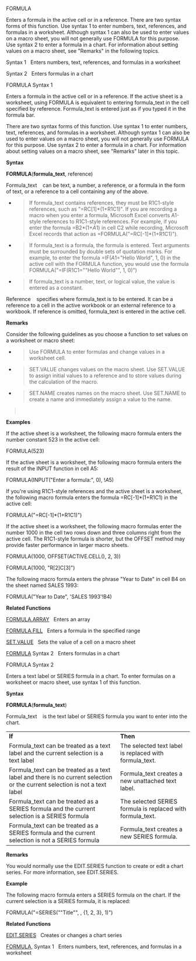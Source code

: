 FORMULA

Enters a formula in the active cell or in a reference. There are two
syntax forms of this function. Use syntax 1 to enter numbers, text,
references, and formulas in a worksheet. Although syntax 1 can also be
used to enter values on a macro sheet, you will not generally use
FORMULA for this purpose. Use syntax 2 to enter a formula in a chart.
For information about setting values on a macro sheet, see "Remarks" in
the following topics.

Syntax 1   Enters numbers, text, references, and formulas in a worksheet

Syntax 2   Enters formulas in a chart


FORMULA Syntax 1

Enters a formula in the active cell or in a reference. If the active
sheet is a worksheet, using FORMULA is equivalent to entering
formula\_text in the cell specified by reference. Formula\_text is
entered just as if you typed it in the formula bar.

There are two syntax forms of this function. Use syntax 1 to enter
numbers, text, references, and formulas in a worksheet. Although syntax
1 can also be used to enter values on a macro sheet, you will not
generally use FORMULA for this purpose. Use syntax 2 to enter a formula
in a chart. For information about setting values on a macro sheet, see
"Remarks" later in this topic.

**Syntax**

**FORMULA**(**formula\_text**, reference)

Formula\_text    can be text, a number, a reference, or a formula in the
form of text, or a reference to a cell containing any of the above.

  - > If formula\_text contains references, they must be R1C1-style
    > references, such as "=RC\[1\]\*(1+R1C1)". If you are recording a
    > macro when you enter a formula, Microsoft Excel converts A1-style
    > references to R1C1-style references. For example, if you enter the
    > formula =B2\*(1+$A$1) in cell C2 while recording, Microsoft Excel
    > records that action as =FORMULA("=RC\[-1\]\*(1+R1C1)").

  - > If formula\_text is a formula, the formula is entered. Text
    > arguments must be surrounded by double sets of quotation marks.
    > For example, to enter the formula =IF($A$1="Hello World", 1, 0) in
    > the active cell with the FORMULA function, you would use the
    > formula FORMULA("=IF(R1C1=""Hello World"", 1, 0)")

  - > If formula\_text is a number, text, or logical value, the value is
    > entered as a constant.

Reference    specifies where formula\_text is to be entered. It can be a
reference to a cell in the active workbook or an external reference to a
workbook. If reference is omitted, formula\_text is entered in the
active cell.

**Remarks**

Consider the following guidelines as you choose a function to set values
on a worksheet or macro sheet:

  - > Use FORMULA to enter formulas and change values in a worksheet
    > cell.

  - > SET.VALUE changes values on the macro sheet. Use SET.VALUE to
    > assign initial values to a reference and to store values during
    > the calculation of the macro.

  - > SET.NAME creates names on the macro sheet. Use SET.NAME to create
    > a name and immediately assign a value to the name.

>  

**Examples**

If the active sheet is a worksheet, the following macro formula enters
the number constant 523 in the active cell:

FORMULA(523)

If the active sheet is a worksheet, the following macro formula enters
the result of the INPUT function in cell A5:

FORMULA(INPUT("Enter a formula:", 0), \!$A$5)

If you're using R1C1-style references and the active sheet is a
worksheet, the following macro formula enters the formula
=RC\[-1\]\*(1+R1C1) in the active cell:

FORMULA("=RC\[-1\]\*(1+R1C1)")

If the active sheet is a worksheet, the following macro formulas enter
the number 1000 in the cell two rows down and three columns right from
the active cell. The R1C1-style formula is shorter, but the OFFSET
method may provide faster performance in larger macro sheets.

FORMULA(1000, OFFSET(ACTIVE.CELL(), 2, 3))

FORMULA(1000, "R\[2\]C\[3\]")

The following macro formula enters the phrase "Year to Date" in cell B4
on the sheet named SALES 1993:

FORMULA("Year to Date", 'SALES 1993'\!B4)

**Related Functions**

[FORMULA.ARRAY](FORMULA.ARRAY.md)   Enters an array

[FORMULA.FILL](FORMULA.FILL.md)   Enters a formula in the specified range

[SET.VALUE](SET.VALUE.md)   Sets the value of a cell on a macro sheet

[FORMULA](FORMULA.md) Syntax 2   Enters formulas in a chart


FORMULA Syntax 2

Enters a text label or SERIES formula in a chart. To enter formulas on a
worksheet or macro sheet, use syntax 1 of this function.

**Syntax**

**FORMULA**(**formula\_text**)

Formula\_text    is the text label or SERIES formula you want to enter
into the chart.

|                                                                                                                             |                                                             |
| --------------------------------------------------------------------------------------------------------------------------- | ----------------------------------------------------------- |
| **If**                                                                                                                      | **Then**                                                    |
| Formula\_text can be treated as a text label and the current selection is a text label                                      | The selected text label is replaced with formula\_text.     |
| Formula\_text can be treated as a text label and there is no current selection or the current selection is not a text label | Formula\_text creates a new unattached text label.          |
| Formula\_text can be treated as a SERIES formula and the current selection is a SERIES formula                              | The selected SERIES formula is replaced with formula\_text. |
| Formula\_text can be treated as a SERIES formula and the current selection is not a SERIES formula                          | Formula\_text creates a new SERIES formula.                 |

**Remarks**

You would normally use the EDIT.SERIES function to create or edit a
chart series. For more information, see EDIT.SERIES.

**Example**

The following macro formula enters a SERIES formula on the chart. If the
current selection is a SERIES formula, it is replaced:

FORMULA("=SERIES(""Title"", , {1, 2, 3}, 1)")

**Related Functions**

[EDIT.SERIES](EDIT.SERIES.md)   Creates or changes a chart series

[FORMULA](FORMULA.md), Syntax 1   Enters numbers, text, references, and formulas in a
worksheet


